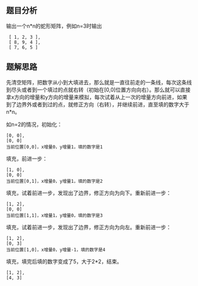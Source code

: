 ## 题目分析

输出一个n*n的蛇形矩阵，例如n=3时输出
```
 [ 1, 2, 3 ],
 [ 8, 9, 4 ],
 [ 7, 6, 5 ]
```

## 题解思路

先清空矩阵，把数字从小到大填进去，那么就是一直往前走的一条线，每次这条线到尽头或者到一个填过的点就右转（初始在[0,0]位置方向向右）。那么就可以直接拿x方向的增量和y方向的增量来模拟，每次试着从上一次的增量方向前进，如果到了边界外或者到过的点，就修正方向（右转），并继续前进，直至填的数字大于n*n。

如n=2的情况，初始化：
```
[0, 0],
[0, 0]
当前位置[0,0]，x增量0，y增量1，填的数字是1
```
填充，前进一步：
```
[1, 0],
[0, 0]
当前位置[0,1]，x增量0，y增量1，填的数字是2
```
填充，试着前进一步，发现出了边界，修正方向为向下。重新前进一步：
```
[1, 2],
[0, 0]
当前位置[1,1]，x增量1，y增量0，填的数字是3
```
填充，试着前进一步，发现出了边界，修正方向为向左。重新前进一步：
```
[1, 2],
[0, 3]
当前位置[1,0]，x增量0，y增量-1，填的数字是4
```
填充，填完后填的数字变成了5，大于2*2，结束。
```
[1, 2],
[4, 3]
```

